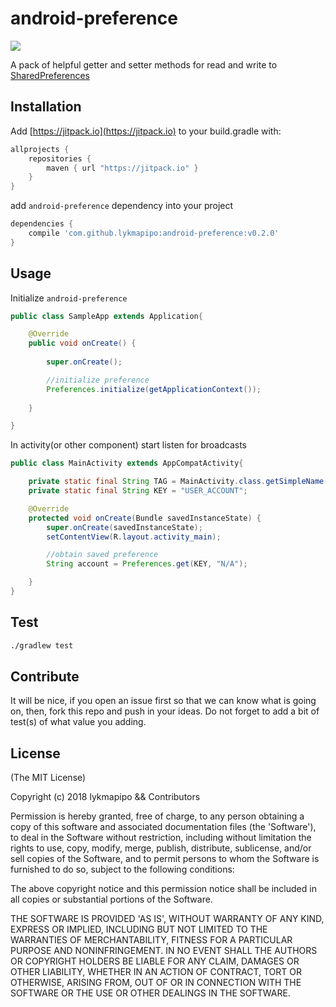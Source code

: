 android-preference
=======================

[![](https://jitpack.io/v/lykmapipo/android-preference.svg)](https://jitpack.io/#lykmapipo/android-preference)

A pack of helpful getter and setter methods for read and write to [SharedPreferences](https://developer.android.com/reference/android/content/SharedPreferences)

## Installation
Add [https://jitpack.io](https://jitpack.io) to your build.gradle with:
```gradle
allprojects {
    repositories {
        maven { url "https://jitpack.io" }
    }
}
```
add `android-preference` dependency into your project

```gradle
dependencies {
    compile 'com.github.lykmapipo:android-preference:v0.2.0'
}
```

## Usage

Initialize `android-preference`

```java
public class SampleApp extends Application{

    @Override
    public void onCreate() {
        
        super.onCreate();

        //initialize preference
        Preferences.initialize(getApplicationContext());
        
    }

}
```

In activity(or other component) start listen for broadcasts

```java
public class MainActivity extends AppCompatActivity{

    private static final String TAG = MainActivity.class.getSimpleName();
    private static final String KEY = "USER_ACCOUNT";

    @Override
    protected void onCreate(Bundle savedInstanceState) {
        super.onCreate(savedInstanceState);
        setContentView(R.layout.activity_main);

        //obtain saved preference
        String account = Preferences.get(KEY, "N/A");

    }
}
```


## Test
```sh
./gradlew test
```

## Contribute
It will be nice, if you open an issue first so that we can know what is going on, then, fork this repo and push in your ideas.
Do not forget to add a bit of test(s) of what value you adding.

## License

(The MIT License)

Copyright (c) 2018 lykmapipo && Contributors

Permission is hereby granted, free of charge, to any person obtaining
a copy of this software and associated documentation files (the
'Software'), to deal in the Software without restriction, including
without limitation the rights to use, copy, modify, merge, publish,
distribute, sublicense, and/or sell copies of the Software, and to
permit persons to whom the Software is furnished to do so, subject to
the following conditions:

The above copyright notice and this permission notice shall be
included in all copies or substantial portions of the Software.

THE SOFTWARE IS PROVIDED 'AS IS', WITHOUT WARRANTY OF ANY KIND,
EXPRESS OR IMPLIED, INCLUDING BUT NOT LIMITED TO THE WARRANTIES OF
MERCHANTABILITY, FITNESS FOR A PARTICULAR PURPOSE AND NONINFRINGEMENT.
IN NO EVENT SHALL THE AUTHORS OR COPYRIGHT HOLDERS BE LIABLE FOR ANY
CLAIM, DAMAGES OR OTHER LIABILITY, WHETHER IN AN ACTION OF CONTRACT,
TORT OR OTHERWISE, ARISING FROM, OUT OF OR IN CONNECTION WITH THE
SOFTWARE OR THE USE OR OTHER DEALINGS IN THE SOFTWARE.

